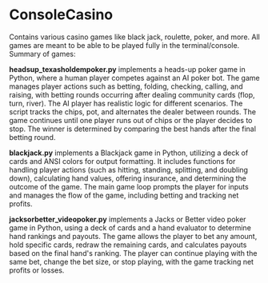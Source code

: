 # ConsoleCasino
Contains various casino games like black jack, roulette, poker, and more. All games are meant to be able to be played fully in the terminal/console.
Summary of games:

**headsup_texasholdempoker.py** implements a heads-up poker game in Python, where a human player competes against an AI poker bot. The game manages player actions such as betting, folding, checking, calling, and raising, with betting rounds occurring after dealing community cards (flop, turn, river). The AI player has realistic logic for different scenarios. The script tracks the chips, pot, and alternates the dealer between rounds. The game continues until one player runs out of chips or the player decides to stop. The winner is determined by comparing the best hands after the final betting round.

**blackjack.py** implements a Blackjack game in Python, utilizing a deck of cards and ANSI colors for output formatting. It includes functions for handling player actions (such as hitting, standing, splitting, and doubling down), calculating hand values, offering insurance, and determining the outcome of the game. The main game loop prompts the player for inputs and manages the flow of the game, including betting and tracking net profits.

**jacksorbetter_videopoker.py** implements a Jacks or Better video poker game in Python, using a deck of cards and a hand evaluator to determine hand rankings and payouts. The game allows the player to bet any amount, hold specific cards, redraw the remaining cards, and calculates payouts based on the final hand's ranking. The player can continue playing with the same bet, change the bet size, or stop playing, with the game tracking net profits or losses.
